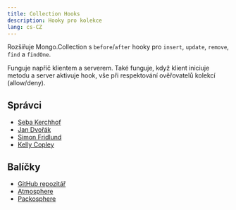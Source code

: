 ```yaml
---
title: Collection Hooks
description: Hooky pro kolekce
lang: cs-CZ
---
```


Rozšiřuje Mongo.Collection s `before`/`after` hooky pro `insert`, `update`, `remove`, `find` a `findOne`.

Funguje napříč klientem a serverem. Také funguje, když klient iniciuje metodu a server aktivuje hook, vše při respektování ověřovatelů kolekcí (allow/deny).

## Správci
* [Seba Kerchhof](https://github.com/sebakerckhof)
* [Jan Dvořák](https://github.com/sponsors/StorytellerCZ)
* [Simon Fridlund](https://github.com/sponsors/zimme)
* [Kelly Copley](https://github.com/sponsors/copleykj/)

## Balíčky
* [GitHub repozitář](https://github.com/Meteor-Community-Packages/meteor-collection-hooks)
* [Atmosphere](https://atmospherejs.com/matb33/collection-hooks)
* [Packosphere](https://packosphere.com/matb33/collection-hooks)
